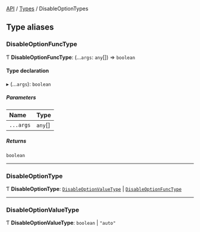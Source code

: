[API](../index.md) / [Types](index.md) / DisableOptionTypes

## Type aliases

### DisableOptionFuncType

Ƭ **DisableOptionFuncType**: (...`args`: `any`[]) => `boolean`

#### Type declaration

▸ (...`args`): `boolean`

##### Parameters

| Name | Type |
| :------ | :------ |
| `...args` | `any`[] |

##### Returns

`boolean`

___

### DisableOptionType

Ƭ **DisableOptionType**: [`DisableOptionValueType`](DisableOptionType.md#disableoptionvaluetype) \| [`DisableOptionFuncType`](DisableOptionType.md#disableoptionfunctype)

___

### DisableOptionValueType

Ƭ **DisableOptionValueType**: `boolean` \| ``"auto"``